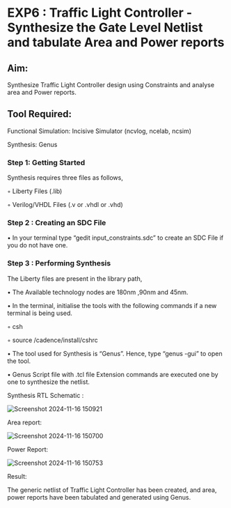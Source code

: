 # EXP6 : Traffic Light Controller -Synthesize the Gate Level Netlist and tabulate Area and Power reports

## Aim:

Synthesize Traffic Light Controller design using Constraints and analyse area and Power reports.

## Tool Required:

Functional Simulation: Incisive Simulator (ncvlog, ncelab, ncsim)

Synthesis: Genus

### Step 1: Getting Started

Synthesis requires three files as follows,

◦ Liberty Files (.lib)

◦ Verilog/VHDL Files (.v or .vhdl or .vhd)

### Step 2 : Creating an SDC File

•	In your terminal type “gedit input_constraints.sdc” to create an SDC File if you do not have one.

### Step 3 : Performing Synthesis

The Liberty files are present in the library path,

• The Available technology nodes are 180nm ,90nm and 45nm.

• In the terminal, initialise the tools with the following commands if a new terminal is being used.

◦ csh

◦ source /cadence/install/cshrc

• The tool used for Synthesis is “Genus”. Hence, type “genus -gui” to open the tool.

• Genus Script file with .tcl file Extension commands are executed one by one to synthesize the netlist.

Synthesis RTL Schematic :

![Screenshot 2024-11-16 150921](https://github.com/user-attachments/assets/276b33a0-b909-49ab-b366-ffd6dcb8c050)

Area report:

![Screenshot 2024-11-16 150700](https://github.com/user-attachments/assets/58c24cb5-2543-45b4-8b1c-871e33c545f1)

Power Report:

![Screenshot 2024-11-16 150753](https://github.com/user-attachments/assets/4717d044-dd5b-4fce-bf71-8c1cc9d40683)

Result:

The generic netlist of Traffic Light Controller has been created, and area, power reports have been tabulated and generated using Genus.
